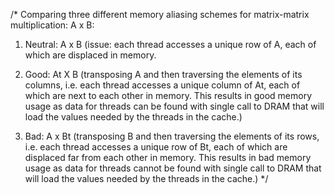 /*
Comparing three different memory aliasing schemes for matrix-matrix multiplication: A x B:
1. Neutral: A x B (issue: each thread accesses a unique row of A, each of which are displaced in memory. 

2. Good: At X B (transposing A and then traversing the elements of its columns, i.e. each thread accesses a unique column of At, each of which are next to each other in
memory. This results in good memory usage as data for threads can be found with single call to DRAM that will load the values needed by the threads in the cache.)

3. Bad: A x Bt (transposing B and then traversing the elements of its rows, i.e. each thread accesses a unique row of Bt, each of which are displaced far from each other in
memory. This results in bad memory usage as data for threads cannot be found with single call to DRAM that will load the values needed by the threads in the cache.)
*/
